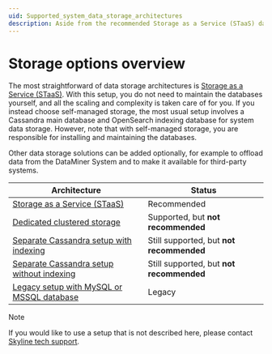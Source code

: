 ```yaml
---
uid: Supported_system_data_storage_architectures
description: Aside from the recommended Storage as a Service (STaaS) data storage architecture, you can also use DataMiner with dedicated clustered storage.
---
```


# Storage options overview

The most straightforward of data storage architectures is [Storage as a Service (STaaS)](xref:STaaS). With this setup, you do not need to maintain the databases yourself, and all the scaling and complexity is taken care of for you. If you instead choose self-managed storage, the most usual setup involves a Cassandra main database and OpenSearch indexing database for system data storage. However, note that with self-managed storage, you are responsible for installing and maintaining the databases.

Other data storage solutions can be added optionally, for example to offload data from the DataMiner System and to make it available for third-party systems.

|Architecture | Status |
|-------------|--------|
| [Storage as a Service (STaaS)](xref:STaaS) | Recommended |
| [Dedicated clustered storage](xref:Dedicated_clustered_storage) | Supported, but **not recommended** |
| [Separate Cassandra setup with indexing](xref:Separate_Cassandra_setup_with_Elasticsearch) | Still supported, but **not recommended** |
| [Separate Cassandra setup without indexing](xref:Separate_Cassandra_setup_without_Elasticsearch) | Still supported, but **not recommended** |
| [Legacy setup with MySQL or MSSQL database](xref:Legacy_setup_with_MySQL_or_MSSQL_database) | Legacy |

> [!NOTE]
> If you would like to use a setup that is not described here, please contact [Skyline tech support](mailto:techsupport@skyline.be).
